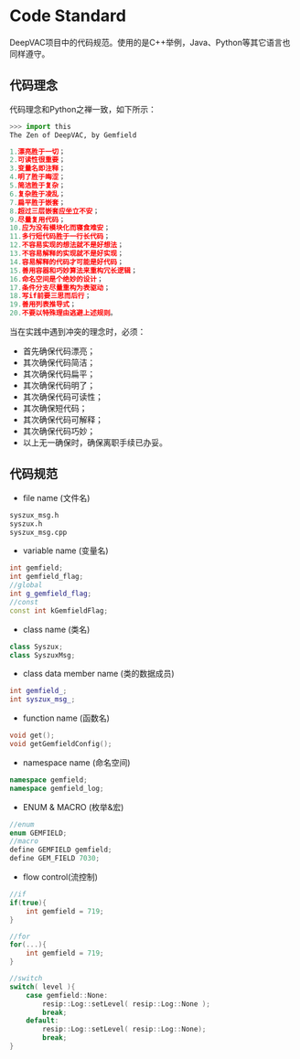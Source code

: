 # Code Standard
DeepVAC项目中的代码规范。使用的是C++举例，Java、Python等其它语言也同样遵守。

## 代码理念
代码理念和Python之禅一致，如下所示：
```python
>>> import this
The Zen of DeepVAC, by Gemfield

1.漂亮胜于一切；
2.可读性很重要；
3.变量名即注释；
4.明了胜于晦涩；
5.简洁胜于复杂；
6.复杂胜于凌乱；
7.扁平胜于嵌套；
8.超过三层嵌套应坐立不安；
9.尽量复用代码；
10.应为没有模块化而寝食难安；
11.多行短代码胜于一行长代码；
12.不容易实现的想法就不是好想法；
13.不容易解释的实现就不是好实现；
14.容易解释的代码才可能是好代码；
15.善用容器和巧妙算法来重构冗长逻辑；
16.命名空间是个绝妙的设计；
17.条件分支尽量重构为表驱动；
18.写if前要三思而后行；
19.善用列表推导式；
20.不要以特殊理由逃避上述规则。
```
当在实践中遇到冲突的理念时，必须：
- 首先确保代码漂亮；
- 其次确保代码简洁；
- 其次确保代码扁平；
- 其次确保代码明了；
- 其次确保代码可读性；
- 其次确保短代码；
- 其次确保代码可解释；
- 其次确保代码巧妙；
- 以上无一确保时，确保离职手续已办妥。

## 代码规范

- file name (文件名)
```bash
syszux_msg.h
syszux.h
syszux_msg.cpp
```
- variable name (变量名)
```c++
int gemfield;
int gemfield_flag;
//global
int g_gemfield_flag;
//const
const int kGemfieldFlag;
```
- class name (类名)
```c++
class Syszux;
class SyszuxMsg;
```
- class data member name (类的数据成员)
```c++
int gemfield_;
int syszux_msg_;
```

- function name (函数名)
```c++
void get();
void getGemfieldConfig();
```
- namespace name (命名空间)
```c++
namespace gemfield;
namespace gemfield_log;
```

- ENUM & MACRO (枚举&宏)
```c++
//enum
enum GEMFIELD;
//macro
define GEMFIELD gemfield;
define GEM_FIELD 7030;
```

- flow control(流控制)
```c++
//if
if(true){
    int gemfield = 719;
}

//for
for(...){
    int gemfield = 719;
}

//switch
switch( level ){
    case gemfield::None:	
        resip::Log::setLevel( resip::Log::None );
        break;
    default:
        resip::Log::setLevel( resip::Log::None);
        break;
}
```